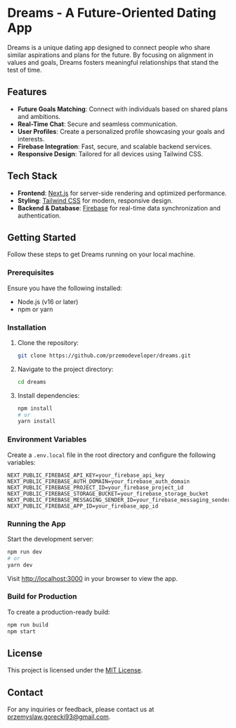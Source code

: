 # Dreams - A Future-Oriented Dating App

Dreams is a unique dating app designed to connect people who share similar aspirations and plans for the future. By focusing on alignment in values and goals, Dreams fosters meaningful relationships that stand the test of time.

## Features

- **Future Goals Matching**: Connect with individuals based on shared plans and ambitions.
- **Real-Time Chat**: Secure and seamless communication.
- **User Profiles**: Create a personalized profile showcasing your goals and interests.
- **Firebase Integration**: Fast, secure, and scalable backend services.
- **Responsive Design**: Tailored for all devices using Tailwind CSS.

## Tech Stack

- **Frontend**: [Next.js](https://nextjs.org/) for server-side rendering and optimized performance.
- **Styling**: [Tailwind CSS](https://tailwindcss.com/) for modern, responsive design.
- **Backend & Database**: [Firebase](https://firebase.google.com/) for real-time data synchronization and authentication.

## Getting Started

Follow these steps to get Dreams running on your local machine.

### Prerequisites

Ensure you have the following installed:

- Node.js (v16 or later)
- npm or yarn

### Installation

1. Clone the repository:
   ```bash
   git clone https://github.com/przemodeveloper/dreams.git
   ```
2. Navigate to the project directory:
   ```bash
   cd dreams
   ```
3. Install dependencies:
   ```bash
   npm install
   # or
   yarn install
   ```

### Environment Variables

Create a `.env.local` file in the root directory and configure the following variables:

```env
NEXT_PUBLIC_FIREBASE_API_KEY=your_firebase_api_key
NEXT_PUBLIC_FIREBASE_AUTH_DOMAIN=your_firebase_auth_domain
NEXT_PUBLIC_FIREBASE_PROJECT_ID=your_firebase_project_id
NEXT_PUBLIC_FIREBASE_STORAGE_BUCKET=your_firebase_storage_bucket
NEXT_PUBLIC_FIREBASE_MESSAGING_SENDER_ID=your_firebase_messaging_sender_id
NEXT_PUBLIC_FIREBASE_APP_ID=your_firebase_app_id
```

### Running the App

Start the development server:

```bash
npm run dev
# or
yarn dev
```

Visit [http://localhost:3000](http://localhost:3000) in your browser to view the app.

### Build for Production

To create a production-ready build:

```bash
npm run build
npm start
```

## License

This project is licensed under the [MIT License](LICENSE).

## Contact

For any inquiries or feedback, please contact us at [przemyslaw.gorecki93@gmail.com](mailto:przemyslaw.gorecki93@gmail.com).
